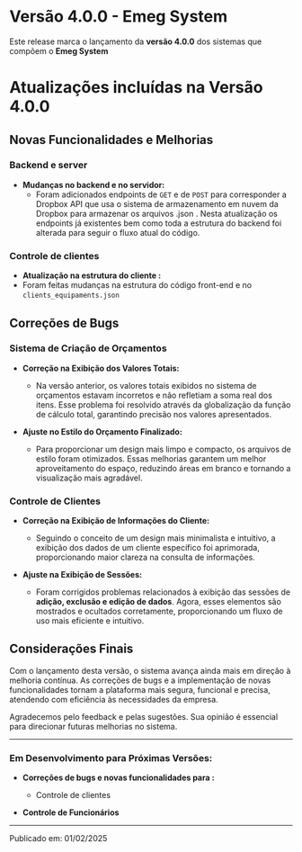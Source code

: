 # Versão 4.0.0 - Emeg System

Este release marca o lançamento da **versão 4.0.0** dos sistemas que compõem o **Emeg System**

# Atualizações incluídas na Versão 4.0.0

## Novas Funcionalidades e Melhorias

### Backend e server 

- **Mudanças no backend e no servidor:**
  - Foram adicionados endpoints de `GET` e de `POST` para corresponder a Dropbox API que usa o sistema de armazenamento em nuvem da Dropbox para armazenar os arquivos .json . Nesta atualização os endpoints já existentes bem como toda a estrutura do backend foi alterada para seguir o fluxo atual do código.

### Controle de clientes 

- **Atualização na estrutura do cliente :**
 - Foram feitas mudanças na estrutura do código front-end e no `clients_equipaments.json`


## Correções de Bugs

### Sistema de Criação de Orçamentos

- **Correção na Exibição dos Valores Totais:**
  - Na versão anterior, os valores totais exibidos no sistema de orçamentos estavam incorretos e não refletiam a soma real dos itens. Esse problema foi resolvido através da globalização da função de cálculo total, garantindo precisão nos valores apresentados.

- **Ajuste no Estilo do Orçamento Finalizado:**
  - Para proporcionar um design mais limpo e compacto, os arquivos de estilo foram otimizados. Essas melhorias garantem um melhor aproveitamento do espaço, reduzindo áreas em branco e tornando a visualização mais agradável.

### Controle de Clientes

- **Correção na Exibição de Informações do Cliente:**
  - Seguindo o conceito de um design mais minimalista e intuitivo, a exibição dos dados de um cliente específico foi aprimorada, proporcionando maior clareza na consulta de informações.

- **Ajuste na Exibição de Sessões:**
  - Foram corrigidos problemas relacionados à exibição das sessões de **adição, exclusão e edição de dados**. Agora, esses elementos são mostrados e ocultados corretamente, proporcionando um fluxo de uso mais eficiente e intuitivo.

## Considerações Finais

Com o lançamento desta versão, o sistema avança ainda mais em direção à melhoria contínua. As correções de bugs e a implementação de novas funcionalidades tornam a plataforma mais segura, funcional e precisa, atendendo com eficiência às necessidades da empresa.

Agradecemos pelo feedback e pelas sugestões. Sua opinião é essencial para direcionar futuras melhorias no sistema.

---

### Em Desenvolvimento para Próximas Versões:
- **Correções de bugs e novas funcionalidades para :**
    - Controle de clientes

- **Controle de Funcionários**

---

Publicado em: 01/02/2025
